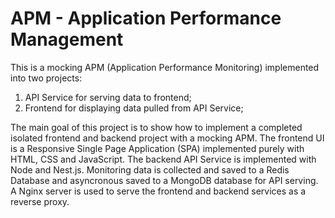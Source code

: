 # APM - Application Performance Management

This is a mocking APM (Application Performance Monitoring) implemented into two projects: 

1) API Service for serving data to frontend;
2) Frontend for displaying data pulled from API Service;

The main goal of this project is to show how to implement a completed isolated frontend and backend project with a mocking APM. The frontend UI is a Responsive Single Page Application (SPA) implemented purely with HTML, CSS and JavaScript. The backend API Service is implemented with Node and Nest.js. Monitoring data is collected and saved to a Redis Database and asyncronous saved to a MongoDB database for API serving. A Nginx server is used to serve the frontend and backend services as a reverse proxy. 



